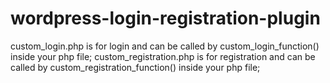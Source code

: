 # wordpress-login-registration-plugin 
custom_login.php is for login and can be called by custom_login_function() inside your php file;
custom_registration.php is for registration and can be called by custom_registration_function() inside your php file;
